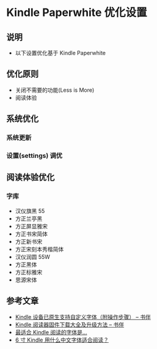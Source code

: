 # Kindle Paperwhite 优化设置

## 说明

-   以下设置优化基于 Kindle Paperwhite

## 优化原则

-   关闭不需要的功能(Less is More)
-   阅读体验

## 系统优化

### 系统更新

### 设置(settings) 调优

## 阅读体验优化

### 字库

-   汉仪旗黑 55
-   方正兰亭黑
-   方正屏显雅宋
-   方正书宋简体
-   方正新书宋
-   方正宋刻本秀楷简体
-   汉仪润圆 55W
-   方正黑体
-   方正标雅宋
-   思源宋体

## 参考文章

-   [Kindle 设备已原生支持自定义字体（附操作步骤） – 书伴](https://bookfere.com/post/655.html)
-   [Kindle 阅读器固件下载大全及升级方法 – 书伴](https://bookfere.com/post/4.html)
-   [最适合 Kindle 阅读的字体是…](https://zhuanlan.zhihu.com/p/64601035)
-   [6 寸 Kindle 用什么中文字体适合阅读？](https://www.zhihu.com/question/20201904)
